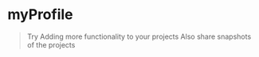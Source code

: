 # myProfile

> Try Adding more functionality to your projects
> Also share snapshots of the projects
